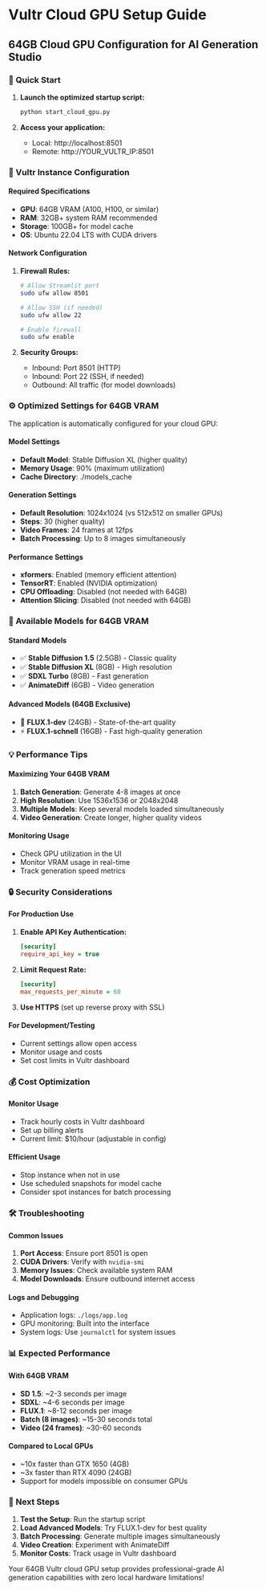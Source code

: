 # Vultr Cloud GPU Setup Guide

## 64GB Cloud GPU Configuration for AI Generation Studio

### 🚀 Quick Start

1. **Launch the optimized startup script:**
   ```bash
   python start_cloud_gpu.py
   ```

2. **Access your application:**
   - Local: http://localhost:8501
   - Remote: http://YOUR_VULTR_IP:8501

### 🔧 Vultr Instance Configuration

#### Required Specifications
- **GPU**: 64GB VRAM (A100, H100, or similar)
- **RAM**: 32GB+ system RAM recommended
- **Storage**: 100GB+ for model cache
- **OS**: Ubuntu 22.04 LTS with CUDA drivers

#### Network Configuration
1. **Firewall Rules:**
   ```bash
   # Allow Streamlit port
   sudo ufw allow 8501
   
   # Allow SSH (if needed)
   sudo ufw allow 22
   
   # Enable firewall
   sudo ufw enable
   ```

2. **Security Groups:**
   - Inbound: Port 8501 (HTTP)
   - Inbound: Port 22 (SSH, if needed)
   - Outbound: All traffic (for model downloads)

### ⚙️ Optimized Settings for 64GB VRAM

The application is automatically configured for your cloud GPU:

#### Model Settings
- **Default Model**: Stable Diffusion XL (higher quality)
- **Memory Usage**: 90% (maximum utilization)
- **Cache Directory**: ./models_cache

#### Generation Settings
- **Default Resolution**: 1024x1024 (vs 512x512 on smaller GPUs)
- **Steps**: 30 (higher quality)
- **Video Frames**: 24 frames at 12fps
- **Batch Processing**: Up to 8 images simultaneously

#### Performance Settings
- **xformers**: Enabled (memory efficient attention)
- **TensorRT**: Enabled (NVIDIA optimization)
- **CPU Offloading**: Disabled (not needed with 64GB)
- **Attention Slicing**: Disabled (not needed with 64GB)

### 🎨 Available Models for 64GB VRAM

#### Standard Models
- ✅ **Stable Diffusion 1.5** (2.5GB) - Classic quality
- ✅ **Stable Diffusion XL** (8GB) - High resolution
- ✅ **SDXL Turbo** (8GB) - Fast generation
- ✅ **AnimateDiff** (6GB) - Video generation

#### Advanced Models (64GB Exclusive)
- 🌟 **FLUX.1-dev** (24GB) - State-of-the-art quality
- ⚡ **FLUX.1-schnell** (16GB) - Fast high-quality generation

### 💡 Performance Tips

#### Maximizing Your 64GB VRAM
1. **Batch Generation**: Generate 4-8 images at once
2. **High Resolution**: Use 1536x1536 or 2048x2048
3. **Multiple Models**: Keep several models loaded simultaneously
4. **Video Generation**: Create longer, higher quality videos

#### Monitoring Usage
- Check GPU utilization in the UI
- Monitor VRAM usage in real-time
- Track generation speed metrics

### 🔒 Security Considerations

#### For Production Use
1. **Enable API Key Authentication:**
   ```ini
   [security]
   require_api_key = true
   ```

2. **Limit Request Rate:**
   ```ini
   [security]
   max_requests_per_minute = 60
   ```

3. **Use HTTPS** (set up reverse proxy with SSL)

#### For Development/Testing
- Current settings allow open access
- Monitor usage and costs
- Set cost limits in Vultr dashboard

### 💰 Cost Optimization

#### Monitor Usage
- Track hourly costs in Vultr dashboard
- Set up billing alerts
- Current limit: $10/hour (adjustable in config)

#### Efficient Usage
- Stop instance when not in use
- Use scheduled snapshots for model cache
- Consider spot instances for batch processing

### 🛠️ Troubleshooting

#### Common Issues
1. **Port Access**: Ensure port 8501 is open
2. **CUDA Drivers**: Verify with `nvidia-smi`
3. **Memory Issues**: Check available system RAM
4. **Model Downloads**: Ensure outbound internet access

#### Logs and Debugging
- Application logs: `./logs/app.log`
- GPU monitoring: Built into the interface
- System logs: Use `journalctl` for system issues

### 📊 Expected Performance

#### With 64GB VRAM
- **SD 1.5**: ~2-3 seconds per image
- **SDXL**: ~4-6 seconds per image  
- **FLUX.1**: ~8-12 seconds per image
- **Batch (8 images)**: ~15-30 seconds total
- **Video (24 frames)**: ~30-60 seconds

#### Compared to Local GPUs
- ~10x faster than GTX 1650 (4GB)
- ~3x faster than RTX 4090 (24GB)
- Support for models impossible on consumer GPUs

### 🎯 Next Steps

1. **Test the Setup**: Run the startup script
2. **Load Advanced Models**: Try FLUX.1-dev for best quality
3. **Batch Processing**: Generate multiple images simultaneously
4. **Video Creation**: Experiment with AnimateDiff
5. **Monitor Costs**: Track usage in Vultr dashboard

Your 64GB Vultr cloud GPU setup provides professional-grade AI generation capabilities with zero local hardware limitations!